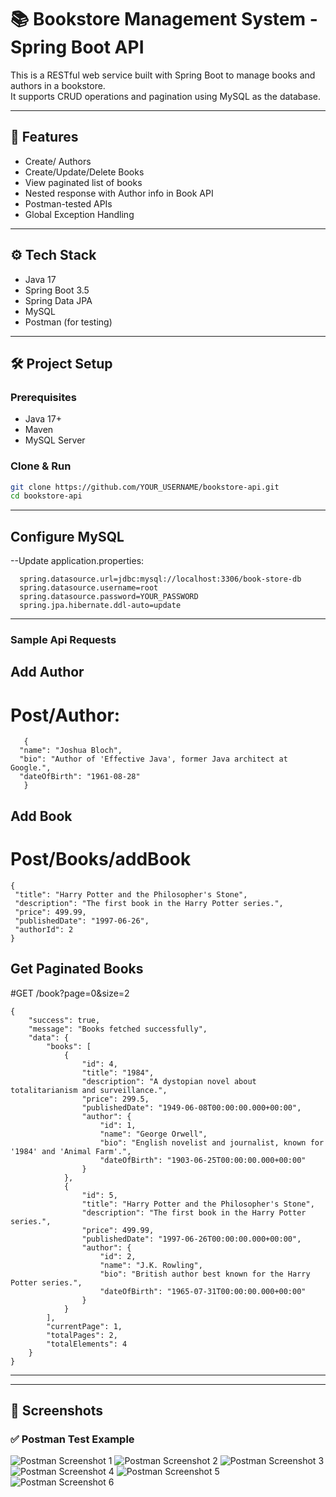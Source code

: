 # 📚 Bookstore Management System - Spring Boot API

This is a RESTful web service built with Spring Boot to manage books and authors in a bookstore.  
It supports CRUD operations and pagination using MySQL as the database.

---

## 🚀 Features

- Create/ Authors
- Create/Update/Delete Books
- View paginated list of books
- Nested response with Author info in Book API
- Postman-tested APIs
- Global Exception Handling

---

## ⚙️ Tech Stack

- Java 17
- Spring Boot 3.5
- Spring Data JPA
- MySQL
- Postman (for testing)

---

## 🛠️ Project Setup

### Prerequisites

- Java 17+
- Maven
- MySQL Server

### Clone & Run

```bash
git clone https://github.com/YOUR_USERNAME/bookstore-api.git
cd bookstore-api
```
---
## Configure MySQL
--Update application.properties:
 ```
   spring.datasource.url=jdbc:mysql://localhost:3306/book-store-db
   spring.datasource.username=root
   spring.datasource.password=YOUR_PASSWORD
   spring.jpa.hibernate.ddl-auto=update
```
---
### Sample Api Requests
## Add Author
# Post/Author:
```
   {
  "name": "Joshua Bloch",
  "bio": "Author of 'Effective Java', former Java architect at Google.",
  "dateOfBirth": "1961-08-28"
   }
```

## Add Book
 # Post/Books/addBook
 ```
{
  "title": "Harry Potter and the Philosopher's Stone",
  "description": "The first book in the Harry Potter series.",
  "price": 499.99,
  "publishedDate": "1997-06-26",
  "authorId": 2
}
```

## Get Paginated Books
 #GET /book?page=0&size=2
```
{
    "success": true,
    "message": "Books fetched successfully",
    "data": {
        "books": [
            {
                "id": 4,
                "title": "1984",
                "description": "A dystopian novel about totalitarianism and surveillance.",
                "price": 299.5,
                "publishedDate": "1949-06-08T00:00:00.000+00:00",
                "author": {
                    "id": 1,
                    "name": "George Orwell",
                    "bio": "English novelist and journalist, known for '1984' and 'Animal Farm'.",
                    "dateOfBirth": "1903-06-25T00:00:00.000+00:00"
                }
            },
            {
                "id": 5,
                "title": "Harry Potter and the Philosopher's Stone",
                "description": "The first book in the Harry Potter series.",
                "price": 499.99,
                "publishedDate": "1997-06-26T00:00:00.000+00:00",
                "author": {
                    "id": 2,
                    "name": "J.K. Rowling",
                    "bio": "British author best known for the Harry Potter series.",
                    "dateOfBirth": "1965-07-31T00:00:00.000+00:00"
                }
            }
        ],
        "currentPage": 1,
        "totalPages": 2,
        "totalElements": 4
    }
}
```
---
---

## 📸  Screenshots

### ✅ Postman Test Example

![Postman Screenshot 1]()
![Postman Screenshot 2]()
![Postman Screenshot 3]()
![Postman Screenshot 4]()
![Postman Screenshot 5]()
![Postman Screenshot 6]()

